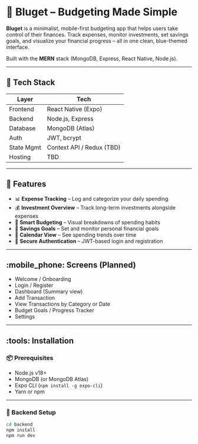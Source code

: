 # :blue_book: Bluget – Budgeting Made Simple

**Bluget** is a minimalist, mobile-first budgeting app that helps users take control of their finances. Track expenses, monitor investments, set savings goals, and visualize your financial progress – all in one clean, blue-themed interface.

Built with the **MERN** stack (MongoDB, Express, React Native, Node.js).

---

## :bricks: Tech Stack

| Layer      | Tech                      |
| ---------- | ------------------------- |
| Frontend   | React Native (Expo)       |
| Backend    | Node.js, Express          |
| Database   | MongoDB (Atlas)           |
| Auth       | JWT, bcrypt               |
| State Mgmt | Context API / Redux (TBD) |
| Hosting    | TBD                       |

---

## :rocket: Features

- :bar_chart: **Expense Tracking** – Log and categorize your daily spending
- :moneybag: **Investment Overview** – Track long-term investments alongside expenses
- :brain: **Smart Budgeting** – Visual breakdowns of spending habits
- :dart: **Savings Goals** – Set and monitor personal financial goals
- :calendar: **Calendar View** – See spending trends over time
- :closed_lock_with_key: **Secure Authentication** – JWT-based login and registration

---

## :mobile_phone: Screens (Planned)

- Welcome / Onboarding
- Login / Register
- Dashboard (Summary view)
- Add Transaction
- View Transactions by Category or Date
- Budget Goals / Progress Tracker
- Settings

---

## :tools: Installation

### :package: Prerequisites

- Node.js v18+
- MongoDB (or MongoDB Atlas)
- Expo CLI (`npm install -g expo-cli`)
- Yarn or npm

---

### :wrench: Backend Setup

```bash
cd backend
npm install
npm run dev
```
